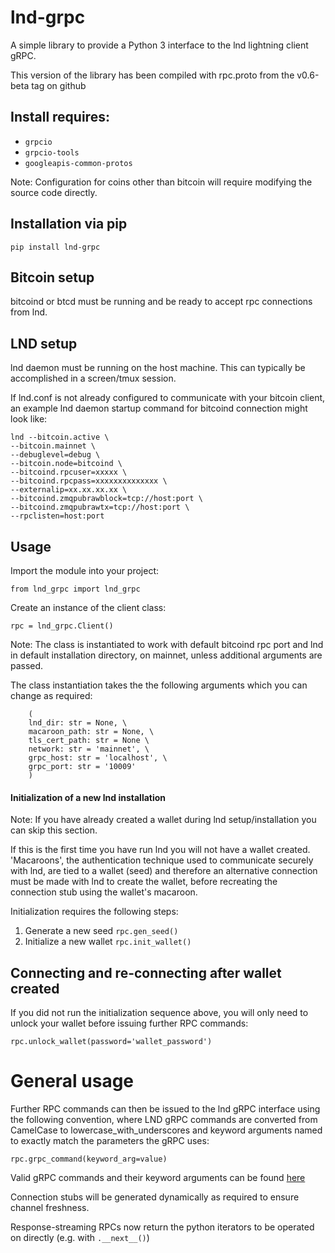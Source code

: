 # lnd-grpc

A simple library to provide a Python 3 interface to the lnd lightning client gRPC.

This version of the library has been compiled with rpc.proto from the v0.6-beta tag on github

## Install requires:
* `grpcio`
* `grpcio-tools`
* `googleapis-common-protos`

Note: Configuration for coins other than bitcoin will require modifying the source code directly.

## Installation via pip

`pip install lnd-grpc`

## Bitcoin setup

bitcoind or btcd must be running and be ready to accept rpc connections from lnd.

## LND setup
lnd daemon must be running on the host machine. This can typically be accomplished in a screen/tmux session.

If lnd.conf is not already configured to communicate with your bitcoin client, an example lnd daemon startup command for bitcoind connection might look like:

```
lnd --bitcoin.active \
--bitcoin.mainnet \
--debuglevel=debug \
--bitcoin.node=bitcoind \
--bitcoind.rpcuser=xxxxx \
--bitcoind.rpcpass=xxxxxxxxxxxxxx \
--externalip=xx.xx.xx.xx \
--bitcoind.zmqpubrawblock=tcp://host:port \
--bitcoind.zmqpubrawtx=tcp://host:port \
--rpclisten=host:port
```

## Usage
Import the module into your project:

`from lnd_grpc import lnd_grpc`

Create an instance of the client class: 

`rpc = lnd_grpc.Client()`

Note: The class is instantiated to work with default bitcoind rpc port and lnd in default installation directory, on mainnet, unless additional arguments are passed.

The class instantiation takes the the following arguments which you can change as required:

```
    (
    lnd_dir: str = None, \
    macaroon_path: str = None, \
    tls_cert_path: str = None \
    network: str = 'mainnet', \
    grpc_host: str = 'localhost', \
    grpc_port: str = '10009'
    )
```



#### Initialization of a new lnd installation

Note: If you have already created a wallet during lnd setup/installation you can skip this section.

If this is the first time you have run lnd you will not have a wallet created. 'Macaroons', the authentication technique used to communicate securely with lnd, are tied to a wallet (seed) and therefore an alternative connection must be made with lnd to create the wallet, before recreating the connection stub using the wallet's macaroon.

Initialization requires the following steps:
1. Generate a new seed `rpc.gen_seed()`
2. Initialize a new wallet `rpc.init_wallet()`


## Connecting and re-connecting after wallet created
If you did not run the initialization sequence above, you will only need to unlock your wallet before issuing further RPC commands:

`rpc.unlock_wallet(password='wallet_password')`

# General usage

Further RPC commands can then be issued to the lnd gRPC interface using the following convention, where LND gRPC commands are converted from CamelCase to lowercase_with_underscores and keyword arguments named to exactly match the parameters the gRPC uses:

`rpc.grpc_command(keyword_arg=value)`

Valid gRPC commands and their keyword arguments can be found [here](https://api.lightning.community/?python#lnd-grpc-api-reference)
 
Connection stubs will be generated dynamically as required to ensure channel freshness. 

Response-streaming RPCs now return the python iterators to be operated on directly (e.g. with `.__next__()`)
